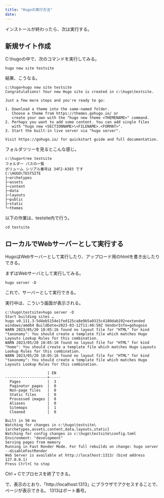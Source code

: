 ```yaml
---
title: "Hugoの実行方法"
date:
---
```


インストールが終わったら、次は実行する。

## 新規サイト作成
C:\hugoの中で、次のコマンドを実行してみる。

```
hugo new site testsite
```

結果、こうなる。

```
c:\hugo>hugo new site testsite
Congratulations! Your new Hugo site is created in c:\hugo\testsite.

Just a few more steps and you're ready to go:

1. Download a theme into the same-named folder.
   Choose a theme from https://themes.gohugo.io/ or
   create your own with the "hugo new theme <THEMENAME>" command.
2. Perhaps you want to add some content. You can add single files
   with "hugo new <SECTIONNAME>\<FILENAME>.<FORMAT>".
3. Start the built-in live server via "hugo server".

Visit https://gohugo.io/ for quickstart guide and full documentation.
```

フォルダツリーを見るとこんな感じ。

```
c:\hugo>tree testsite
フォルダー パスの一覧
ボリューム シリアル番号は 34F2-A383 です
C:\HUGO\TESTSITE
├─archetypes
├─assets
├─content
├─data
├─layouts
├─public
├─static
└─themes
```

以下の作業は、testsite内で行う。

```
cd testsite
```

## ローカルでWebサーバーとして実行する
HugoはWebサーバーとして実行したり、アップロード用のhtmlを書き出したりできる。

まずはWebサーバとして実行してみる。

```
hugo server -D
```
これで、サーバーとして実行できる。

実行中は、こういう画面が表示される。

```
c:\hugo\testsite>hugo server -D
Start building sites …
hugo v0.111.3-5d4eb5154e1fed125ca8e9b5a0315c4180dab192+extended windows/amd64 BuildDate=2023-03-12T11:40:50Z VendorInfo=gohugoio
WARN 2023/05/20 18:05:16 found no layout file for "HTML" for kind "taxonomy": You should create a template file which matches Hugo Layouts Lookup Rules for this combination.
WARN 2023/05/20 18:05:16 found no layout file for "HTML" for kind "home": You should create a template file which matches Hugo Layouts Lookup Rules for this combination.
WARN 2023/05/20 18:05:16 found no layout file for "HTML" for kind "taxonomy": You should create a template file which matches Hugo Layouts Lookup Rules for this combination.

                   | EN
-------------------+-----
  Pages            |  3
  Paginator pages  |  0
  Non-page files   |  0
  Static files     |  0
  Processed images |  0
  Aliases          |  0
  Sitemaps         |  1
  Cleaned          |  0

Built in 50 ms
Watching for changes in c:\hugo\testsite\{archetypes,assets,content,data,layouts,static}
Watching for config changes in c:\hugo\testsite\config.toml
Environment: "development"
Serving pages from memory
Running in Fast Render Mode. For full rebuilds on change: hugo server --disableFastRender
Web Server is available at http://localhost:1313/ (bind address 127.0.0.1)
Press Ctrl+C to stop
```

Ctrl + Cでプロセスを終了できる。

で、表示のとおり、「http://localhost:1313」にブラウザでアクセスすることで、ページが表示できる。
1313はポート番号。

